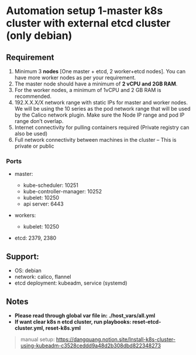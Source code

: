 # Automation setup 1-master k8s cluster with external etcd cluster (only debian)

## Requirement

1. Minimum 3 **nodes** [One master + etcd, 2 worker+etcd nodes]. You can have more worker nodes as per your requirement.
2. The master node should have a minimum of **2 vCPU and 2GB RAM**.
3. For the worker nodes, a minimum of 1vCPU and 2 GB RAM is recommended.
4. 192.X.X.X/X network range with static IPs for master and worker nodes. We will be using the 10 series as the pod network range that will be used by the Calico network plugin. Make sure the Node IP range and pod IP range don’t overlap.
5. Internet connectivity for pulling containers required (Private registry can also be used)
6. Full network connectivity between machines in the cluster – This is private or public

### Ports

- master:

  - kube-scheduler: 10251
  - kube-controller-manager: 10252
  - kubelet: 10250
  - api server: 6443

- workers:

  - kubelet: 10250

- etcd: 2379, 2380

## Support:

- OS: debian
- network: calico, flannel
- etcd deployment: kubeadm, service (systemd)

## Notes

- **Please read through global var file in: ./host_vars/all.yml**
- **If want clear k8s n etcd cluster, run playbooks: reset-etcd-cluster.yml, reset-k8s.yml**

> manual setup: https://dangquang.notion.site/Install-k8s-cluster-using-kubeadm-c3528ceddd9a48d2b308dbd822348273
